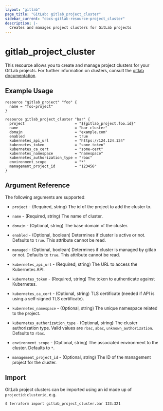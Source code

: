 ```yaml
---
layout: "gitlab"
page_title: "GitLab: gitlab_project_cluster"
sidebar_current: "docs-gitlab-resource-project_cluster"
description: |-
  Creates and manages project clusters for GitLab projects
---
```


# gitlab\_project\_cluster

This resource allows you to create and manage project clusters for your GitLab projects.
For further information on clusters, consult the [gitlab
documentation](https://docs.gitlab.com/ce/user/project/clusters/index.html).


## Example Usage

```hcl
resource "gitlab_project" "foo" {
  name = "foo-project"
}

resource gitlab_project_cluster "bar" {
  project                       = "${gitlab_project.foo.id}"
  name                          = "bar-cluster"
  domain                        = "example.com"
  enabled                       = true
  kubernetes_api_url            = "https://124.124.124"
  kubernetes_token              = "some-token"
  kubernetes_ca_cert            = "some-cert"
  kubernetes_namespace          = "namespace"
  kubernetes_authorization_type = "rbac"
  environment_scope             = "*"
  management_project_id         = "123456"
}
```

## Argument Reference

The following arguments are supported:

* `project` - (Required, string) The id of the project to add the cluster to.

* `name` - (Required, string) The name of cluster.

* `domain` - (Optional, string) The base domain of the cluster.

* `enabled` - (Optional, boolean) Determines if cluster is active or not. Defaults to `true`. This attribute cannot be read.

* `managed` - (Optional, boolean) Determines if cluster is managed by gitlab or not. Defaults to `true`. This attribute cannot be read.

* `kubernetes_api_url` - (Required, string) The URL to access the Kubernetes API.

* `kubernetes_token` - (Required, string) The token to authenticate against Kubernetes.

* `kubernetes_ca_cert` - (Optional, string) TLS certificate (needed if API is using a self-signed TLS certificate).

* `kubernetes_namespace` - (Optional, string) The unique namespace related to the project.

* `kubernetes_authorization_type` - (Optional, string) The cluster authorization type. Valid values are `rbac`, `abac`, `unknown_authorization`. Defaults to `rbac`.

* `environment_scope` - (Optional, string) The associated environment to the cluster. Defaults to `*`.

* `management_project_id` - (Optional, string) The ID of the management project for the cluster. 

## Import

GitLab project clusters can be imported using an id made up of `projectid:clusterid`, e.g.

```
$ terraform import gitlab_project_cluster.bar 123:321
```
